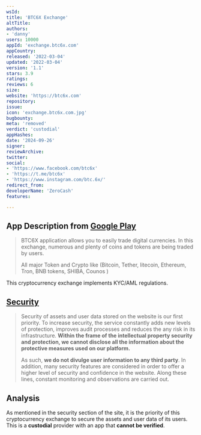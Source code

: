 ```yaml
---
wsId: 
title: 'BTC6X Exchange'
altTitle: 
authors:
- 'danny'
users: 10000
appId: 'exchange.btc6x.com'
appCountry: 
released: '2022-03-04'
updated: '2022-03-04'
version: '1.1'
stars: 3.9
ratings: 
reviews: 6
size: 
website: 'https://btc6x.com'
repository: 
issue: 
icon: 'exchange.btc6x.com.jpg'
bugbounty: 
meta: 'removed'
verdict: 'custodial'
appHashes: 
date: '2024-09-26'
signer: 
reviewArchive: 
twitter: 
social:
- 'https://www.facebook.com/btc6x'
- 'https://t.me/btc6x'
- 'https://www.instagram.com/btc.6x/'
redirect_from: 
developerName: 'ZeroCash'
features: 

---
```


## App Description from [Google Play](https://play.google.com/store/apps/details?id=exchange.btc6x.com) 

> BTC6X application allows you to easily trade digital currencies. In this exchange, numerous and plenty of coins and tokens are being traded by users.
>
> All major Token and Crypto like (Bitcoin, Tether, litecoin, Ethereum, Tron, BNB tokens, SHIBA, Counos )

This cryptocurrency exchange implements KYC/AML regulations.

## [Security](https://btc6x.com/info/security)

> Security of assets and user data stored on the website is our first priority. To increase security, the service constantly adds new levels of protection, improves audit processes and reduces the any risk in its infrastructure. **Within the frame of the intellectual property security and protection, we cannot disclose all the information about the protective measures used on our platform.**
>
> As such, **we do not divulge user information to any third party**. In addition, many security features are considered in order to offer a higher level of security and confidence in the website. Along these lines, constant monitoring and observations are carried out.

## Analysis 

As mentioned in the security section of the site, it is the priority of this cryptocurrency exchange to secure the assets and user data of its users. This is a **custodial** provider with an app that **cannot be verified**.